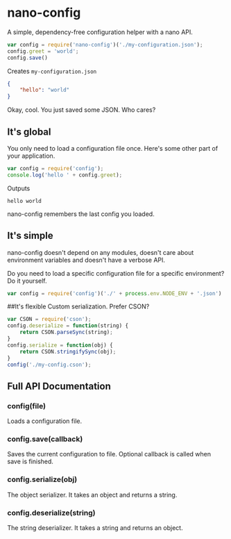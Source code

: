 # nano-config
A simple, dependency-free configuration helper with a nano API.

```js
var config = require('nano-config')('./my-configuration.json');
config.greet = 'world';
config.save()
```
Creates `my-configuration.json`
```json
{
	"hello": "world"
}
```

Okay, cool. You just saved some JSON. Who cares?

## It's global
You only need to load a configuration file once. Here's some other part of your application.
```js
var config = require('config');
console.log('hello ' + config.greet);
```
Outputs
```
hello world
```
nano-config remembers the last config you loaded.
## It's simple
nano-config doesn't depend on any modules, doesn't care about environment variables and doesn't have a verbose API.

Do you need to load a specific configuration file for a specific environment? Do it yourself.
```js
var config = require('config')('./' + process.env.NODE_ENV + '.json')
```

##It's flexible
Custom serialization. Prefer CSON?
```js
var CSON = require('cson');
config.deserialize = function(string) {
	return CSON.parseSync(string);
}
config.serialize = function(obj) {
	return CSON.stringifySync(obj);
}
config('./my-config.cson');
```

## Full API Documentation
### config(file)
Loads a configuration file.
### config.save(callback)
Saves the current configuration to file. Optional callback is called when save is finished.
### config.serialize(obj)
The object serializer. It takes an object and returns a string.
### config.deserialize(string)
The string deserializer. It takes a string and returns an object.
